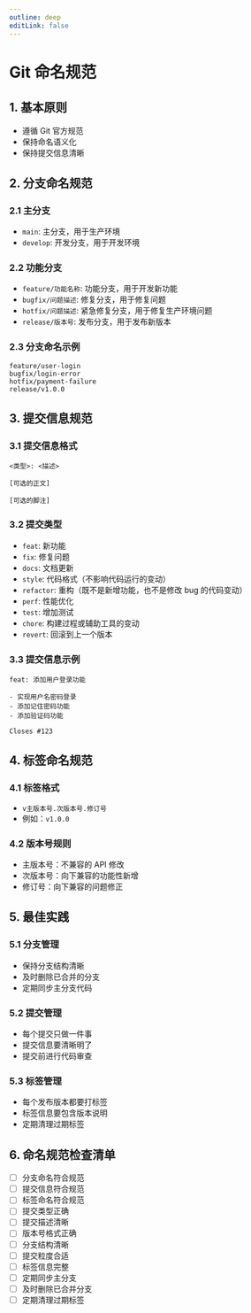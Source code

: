 ```yaml
---
outline: deep
editLink: false
---
```


# Git 命名规范

## 1. 基本原则
- 遵循 Git 官方规范
- 保持命名语义化
- 保持提交信息清晰

## 2. 分支命名规范

### 2.1 主分支
- `main`: 主分支，用于生产环境
- `develop`: 开发分支，用于开发环境

### 2.2 功能分支
- `feature/功能名称`: 功能分支，用于开发新功能
- `bugfix/问题描述`: 修复分支，用于修复问题
- `hotfix/问题描述`: 紧急修复分支，用于修复生产环境问题
- `release/版本号`: 发布分支，用于发布新版本

### 2.3 分支命名示例
```
feature/user-login
bugfix/login-error
hotfix/payment-failure
release/v1.0.0
```

## 3. 提交信息规范

### 3.1 提交信息格式
```
<类型>: <描述>

[可选的正文]

[可选的脚注]
```

### 3.2 提交类型
- `feat`: 新功能
- `fix`: 修复问题
- `docs`: 文档更新
- `style`: 代码格式（不影响代码运行的变动）
- `refactor`: 重构（既不是新增功能，也不是修改 bug 的代码变动）
- `perf`: 性能优化
- `test`: 增加测试
- `chore`: 构建过程或辅助工具的变动
- `revert`: 回滚到上一个版本

### 3.3 提交信息示例
```
feat: 添加用户登录功能

- 实现用户名密码登录
- 添加记住密码功能
- 添加验证码功能

Closes #123
```

## 4. 标签命名规范

### 4.1 标签格式
- `v主版本号.次版本号.修订号`
- 例如：`v1.0.0`

### 4.2 版本号规则
- 主版本号：不兼容的 API 修改
- 次版本号：向下兼容的功能性新增
- 修订号：向下兼容的问题修正

## 5. 最佳实践

### 5.1 分支管理
- 保持分支结构清晰
- 及时删除已合并的分支
- 定期同步主分支代码

### 5.2 提交管理
- 每个提交只做一件事
- 提交信息要清晰明了
- 提交前进行代码审查

### 5.3 标签管理
- 每个发布版本都要打标签
- 标签信息要包含版本说明
- 定期清理过期标签

## 6. 命名规范检查清单

- [ ] 分支命名符合规范
- [ ] 提交信息符合规范
- [ ] 标签命名符合规范
- [ ] 提交类型正确
- [ ] 提交描述清晰
- [ ] 版本号格式正确
- [ ] 分支结构清晰
- [ ] 提交粒度合适
- [ ] 标签信息完整
- [ ] 定期同步主分支
- [ ] 及时删除已合并分支
- [ ] 定期清理过期标签 